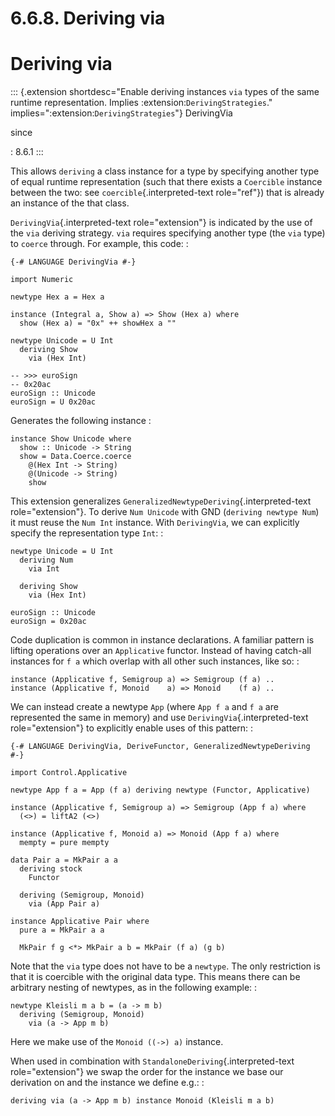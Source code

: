 # 6.6.8. Deriving via


Deriving via
============

::: {.extension shortdesc="Enable deriving instances ``via`` types of the same runtime
representation.
Implies :extension:`DerivingStrategies`." implies=":extension:`DerivingStrategies`"}
DerivingVia

since

:   8.6.1
:::

This allows `deriving` a class instance for a type by specifying another
type of equal runtime representation (such that there exists a
`Coercible` instance between the two: see `coercible`{.interpreted-text
role="ref"}) that is already an instance of the that class.

`DerivingVia`{.interpreted-text role="extension"} is indicated by the
use of the `via` deriving strategy. `via` requires specifying another
type (the `via` type) to `coerce` through. For example, this code: :

    {-# LANGUAGE DerivingVia #-}

    import Numeric

    newtype Hex a = Hex a

    instance (Integral a, Show a) => Show (Hex a) where
      show (Hex a) = "0x" ++ showHex a ""

    newtype Unicode = U Int
      deriving Show
        via (Hex Int)

    -- >>> euroSign
    -- 0x20ac
    euroSign :: Unicode
    euroSign = U 0x20ac

Generates the following instance :

    instance Show Unicode where
      show :: Unicode -> String
      show = Data.Coerce.coerce
        @(Hex Int -> String)
        @(Unicode -> String)
        show

This extension generalizes
`GeneralizedNewtypeDeriving`{.interpreted-text role="extension"}. To
derive `Num Unicode` with GND (`deriving newtype Num`) it must reuse the
`Num Int` instance. With `DerivingVia`, we can explicitly specify the
representation type `Int`: :

    newtype Unicode = U Int
      deriving Num
        via Int

      deriving Show
        via (Hex Int)

    euroSign :: Unicode
    euroSign = 0x20ac

Code duplication is common in instance declarations. A familiar pattern
is lifting operations over an `Applicative` functor. Instead of having
catch-all instances for `f a` which overlap with all other such
instances, like so: :

    instance (Applicative f, Semigroup a) => Semigroup (f a) ..
    instance (Applicative f, Monoid    a) => Monoid    (f a) ..

We can instead create a newtype `App` (where `App f a` and `f a` are
represented the same in memory) and use `DerivingVia`{.interpreted-text
role="extension"} to explicitly enable uses of this pattern: :

    {-# LANGUAGE DerivingVia, DeriveFunctor, GeneralizedNewtypeDeriving #-}

    import Control.Applicative

    newtype App f a = App (f a) deriving newtype (Functor, Applicative)

    instance (Applicative f, Semigroup a) => Semigroup (App f a) where
      (<>) = liftA2 (<>)

    instance (Applicative f, Monoid a) => Monoid (App f a) where
      mempty = pure mempty

    data Pair a = MkPair a a
      deriving stock
        Functor

      deriving (Semigroup, Monoid)
        via (App Pair a)

    instance Applicative Pair where
      pure a = MkPair a a

      MkPair f g <*> MkPair a b = MkPair (f a) (g b)

Note that the `via` type does not have to be a `newtype`. The only
restriction is that it is coercible with the original data type. This
means there can be arbitrary nesting of newtypes, as in the following
example: :

    newtype Kleisli m a b = (a -> m b)
      deriving (Semigroup, Monoid)
        via (a -> App m b)

Here we make use of the `Monoid ((->) a)` instance.

When used in combination with `StandaloneDeriving`{.interpreted-text
role="extension"} we swap the order for the instance we base our
derivation on and the instance we define e.g.: :

    deriving via (a -> App m b) instance Monoid (Kleisli m a b)
